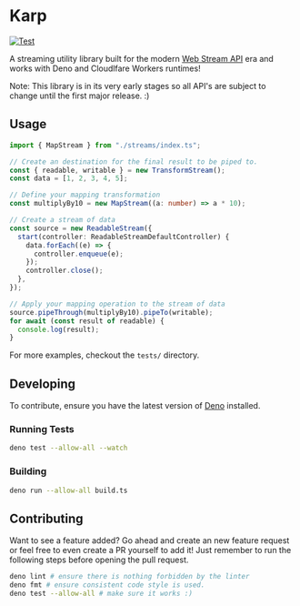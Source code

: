 # Karp

[![Test](https://github.com/cmackenzie1/karp/actions/workflows/deno-test.yml/badge.svg)](https://github.com/cmackenzie1/karp/actions/workflows/deno-test.yml)

A streaming utility library built for the modern
[Web Stream API](https://developer.mozilla.org/en-US/docs/Web/API/Streams_API)
era and works with Deno and Cloudlfare Workers runtimes!

Note: This library is in its very early stages so all API's are subject to
change until the first major release. :)

## Usage

```ts
import { MapStream } from "./streams/index.ts";

// Create an destination for the final result to be piped to.
const { readable, writable } = new TransformStream();
const data = [1, 2, 3, 4, 5];

// Define your mapping transformation
const multiplyBy10 = new MapStream((a: number) => a * 10);

// Create a stream of data
const source = new ReadableStream({
  start(controller: ReadableStreamDefaultController) {
    data.forEach((e) => {
      controller.enqueue(e);
    });
    controller.close();
  },
});

// Apply your mapping operation to the stream of data
source.pipeThrough(multiplyBy10).pipeTo(writable);
for await (const result of readable) {
  console.log(result);
}
```

For more examples, checkout the `tests/` directory.

## Developing

To contribute, ensure you have the latest version of [Deno](https://deno.land/)
installed.

### Running Tests

```bash
deno test --allow-all --watch
```

### Building

```bash
deno run --allow-all build.ts
```

## Contributing

Want to see a feature added? Go ahead and create an new feature request or feel
free to even create a PR yourself to add it! Just remember to run the following
steps before opening the pull request.

```bash
deno lint # ensure there is nothing forbidden by the linter
deno fmt # ensure consistent code style is used.
deno test --allow-all # make sure it works :)
```
